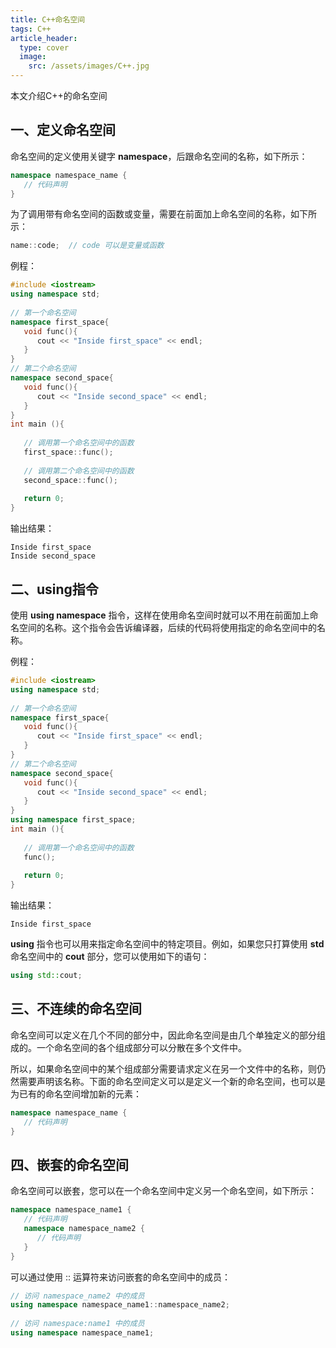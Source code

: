 ```yaml
---
title: C++命名空间
tags: C++
article_header:
  type: cover
  image:
    src: /assets/images/C++.jpg
---
```


本文介绍C++的命名空间

## 一、定义命名空间

命名空间的定义使用关键字 **namespace**，后跟命名空间的名称，如下所示：

```c++
namespace namespace_name {
   // 代码声明
}
```

为了调用带有命名空间的函数或变量，需要在前面加上命名空间的名称，如下所示：

```c++
name::code;  // code 可以是变量或函数
```

例程：

```c++
#include <iostream>
using namespace std;
 
// 第一个命名空间
namespace first_space{
   void func(){
      cout << "Inside first_space" << endl;
   }
}
// 第二个命名空间
namespace second_space{
   void func(){
      cout << "Inside second_space" << endl;
   }
}
int main (){
 
   // 调用第一个命名空间中的函数
   first_space::func();
   
   // 调用第二个命名空间中的函数
   second_space::func(); 
 
   return 0;
}
```

输出结果：

```
Inside first_space
Inside second_space
```

## 二、using指令

使用 **using namespace** 指令，这样在使用命名空间时就可以不用在前面加上命名空间的名称。这个指令会告诉编译器，后续的代码将使用指定的命名空间中的名称。

例程：

```c++
#include <iostream>
using namespace std;
 
// 第一个命名空间
namespace first_space{
   void func(){
      cout << "Inside first_space" << endl;
   }
}
// 第二个命名空间
namespace second_space{
   void func(){
      cout << "Inside second_space" << endl;
   }
}
using namespace first_space;
int main (){
 
   // 调用第一个命名空间中的函数
   func();
   
   return 0;
}
```

输出结果：

```
Inside first_space
```

**using** 指令也可以用来指定命名空间中的特定项目。例如，如果您只打算使用 **std** 命名空间中的 **cout** 部分，您可以使用如下的语句：

```c++
using std::cout;
```

## 三、不连续的命名空间

命名空间可以定义在几个不同的部分中，因此命名空间是由几个单独定义的部分组成的。一个命名空间的各个组成部分可以分散在多个文件中。

所以，如果命名空间中的某个组成部分需要请求定义在另一个文件中的名称，则仍然需要声明该名称。下面的命名空间定义可以是定义一个新的命名空间，也可以是为已有的命名空间增加新的元素：

```c++
namespace namespace_name {
   // 代码声明
}
```

## 四、嵌套的命名空间

命名空间可以嵌套，您可以在一个命名空间中定义另一个命名空间，如下所示：

```c++
namespace namespace_name1 {
   // 代码声明
   namespace namespace_name2 {
      // 代码声明
   }
}
```

可以通过使用 :: 运算符来访问嵌套的命名空间中的成员：

```c++
// 访问 namespace_name2 中的成员
using namespace namespace_name1::namespace_name2;
 
// 访问 namespace:name1 中的成员
using namespace namespace_name1;
```

